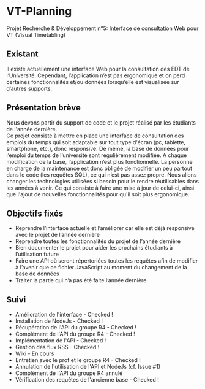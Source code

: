 # VT-Planning
Projet Recherche &amp; Développement n°5: Interface de consultation Web pour VT (Visual Timetabling)


## Existant  
Il existe actuellement une interface Web pour la consultation des EDT de l’Université. 
Cependant, l’application n’est pas ergonomique et on perd certaines fonctionnalités et/ou données lorsqu’elle est visualisée sur d’autres supports. 
## Présentation brève  
Nous devons partir du support de code et le projet réalisé par les étudiants de l'année dernière.  
Ce projet consiste à mettre en place une interface de consultation des emplois du temps qui soit adaptable sur tout type d'écran (pc, tablette, smartphone, etc.), donc responsive. 
De même, la base de données pour l’emploi du temps de l’université sont régulièrement modifiée. A chaque modification de la base, l’application n’est plus fonctionnelle. La personne en charge de la maintenance est donc obligée de modifier un peu partout dans le code (les requêtes SQL), ce qui n’est pas assez propre. 
Nous allons changer les technologies utilisées si besoin pour le rendre réutilisables dans les années à venir. Ce qui consiste à faire une mise à jour de celui-ci, ainsi que l'ajout de nouvelles fonctionnalités pour qu'il soit plus ergonomique. 

  
## Objectifs fixés  
 - Reprendre l’interface actuelle et l’améliorer car elle est déjà responsive avec le projet de l’année dernière 
 - Reprendre toutes les fonctionnalités du projet de l’année dernière  
 - Bien documenter le projet pour aider les prochains étudiants à l’utilisation future 
 - Faire une API où seront répertoriées toutes les requêtes afin de modifier à l’avenir que ce fichier JavaScript au moment du changement de la base de données 
 -  Traiter la partie qui n’a pas été faite l’année dernière 

## Suivi
 - Amélioration de l'interface - Checked !
 - Installation de NodeJs - Checked !
 - Récupération de l'API du groupe R4  - Checked !
 - Complément de l'API du groupe R4 - Checked ! 
 - Implémentation de l'API - Checked !  
 - Gestion des flux RSS - Checked ! 
 - Wiki - En cours
 - Entretien avec le prof et le groupe R4 - Checked ! 
 - Annulation de l'utilisation de l'API et NodeJs (cf. Issue #1)
 - Complément de l'API du groupe R4 annulé 
 - Vérification des requêtes de l'ancienne base - Checked ! 
